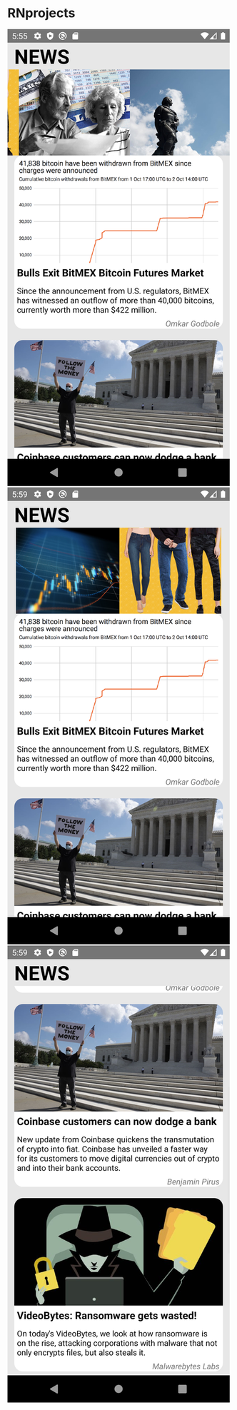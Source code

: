 # RNprojects

<img src="Screenshot_1643133305.png"><img/>
<img src="Screenshot_1643133559.png"><img/>
<img src="Screenshot_1643133563.png"><img/>
